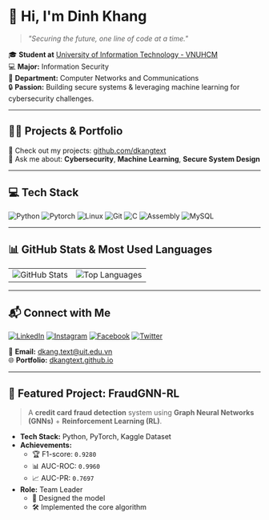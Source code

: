 # 👋 Hi, I'm Dinh Khang

> *"Securing the future, one line of code at a time."*

🎓 **Student at** [University of Information Technology - VNUHCM](https://www.uit.edu.vn)  
💻 **Major:** Information Security  
📡 **Department:** Computer Networks and Communications  
🔒 **Passion:** Building secure systems & leveraging machine learning for cybersecurity challenges.

---

## 👨‍💻 Projects & Portfolio

🔗 Check out my projects: [github.com/dkangtext](https://github.com/dkangtext)  
💬 Ask me about: **Cybersecurity**, **Machine Learning**, **Secure System Design**

---

## 💻 Tech Stack

![Python](https://img.shields.io/badge/Python-3670A0?style=for-the-badge&logo=python&logoColor=white)
![Pytorch](https://img.shields.io/badge/PyTorch-EE4C2C?style=for-the-badge&logo=PyTorch&logoColor=white)
![Linux](https://img.shields.io/badge/Linux-FCC624?style=for-the-badge&logo=linux&logoColor=black)
![Git](https://img.shields.io/badge/Git-F05032?style=for-the-badge&logo=git&logoColor=white)
![C](https://img.shields.io/badge/C-00599C?style=for-the-badge&logo=c&logoColor=white)
![Assembly](https://img.shields.io/badge/Assembly-6E4C13?style=for-the-badge)
![MySQL](https://img.shields.io/badge/MySQL-4479A1?style=for-the-badge&logo=mysql&logoColor=white)

---

## 📊 GitHub Stats & Most Used Languages

<table>
  <tr>
    <td>
      <img src="https://github-readme-stats.vercel.app/api?username=dkangtext&show_icons=true&theme=default&bg_color=FFFFFF&text_color=1E3A8A&title_color=1E3A8A&icon_color=1E3A8A&hide_border=true" alt="GitHub Stats" />
    </td>
    <td>
      <img src="https://github-readme-stats.vercel.app/api/top-langs/?username=dkangtext&layout=compact&theme=default&bg_color=FFFFFF&text_color=1E3A8A&title_color=1E3A8A&hide_border=true" alt="Top Languages" />
    </td>
  </tr>
</table>

---

## 📬 Connect with Me

[![LinkedIn](https://img.shields.io/badge/LinkedIn-%230077B5?style=for-the-badge&logo=linkedin&logoColor=white)](https://linkedin.com/in/dkangtext)
[![Instagram](https://img.shields.io/badge/Instagram-%23E4405F?style=for-the-badge&logo=instagram&logoColor=white)](https://instagram.com/dkang.text)
[![Facebook](https://img.shields.io/badge/Facebook-%231877F2?style=for-the-badge&logo=facebook&logoColor=white)](https://facebook.com/dkang.text)
[![Twitter](https://img.shields.io/badge/Twitter-%231DA1F2?style=for-the-badge&logo=twitter&logoColor=white)](https://twitter.com/dkangtext)

📧 **Email:** [dkang.text@uit.edu.vn](mailto:dkang.text@uit.edu.vn)  
🌐 **Portfolio:** [dkangtext.github.io](https://dkangtext.github.io)

---

## 🚀 Featured Project: FraudGNN-RL

> A **credit card fraud detection** system using **Graph Neural Networks (GNNs)** + **Reinforcement Learning (RL)**.

- **Tech Stack:** Python, PyTorch, Kaggle Dataset  
- **Achievements:**  
  - 🏆 F1-score: `0.9280`  
  - 📊 AUC-ROC: `0.9960`  
  - 📈 AUC-PR: `0.7697`  
- **Role:** Team Leader  
  - 🧠 Designed the model  
  - 🛠 Implemented the core algorithm

